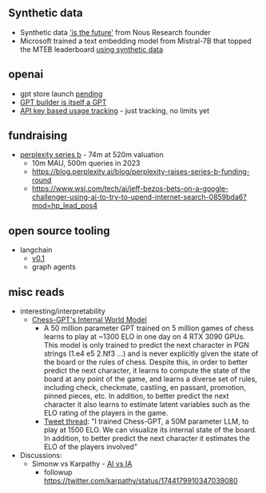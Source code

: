 ## Synthetic data
- Synthetic data ['is the future'](https://huggingface.co/datasets/andersonbcdefg/synthetic_retrieval_tasks) from Nous Research founder
- Microsoft trained a text embedding model from Mistral-7B that topped the MTEB  leaderboard [using synthetic data](https://twitter.com/andersonbcdefg/status/1742613575217156547)

## openai

- gpt store launch [pending](https://news.ycombinator.com/item?id=38870249) 
- [GPT builder is itself a GPT](https://help.openai.com/en/articles/8770868-gpt-builder)
- [API key based usage tracking](https://twitter.com/OfficialLoganK/status/1743401083920097432) - just tracking, no limits yet


## fundraising

- [perplexity series b](https://twitter.com/perplexity_ai/status/1742915781690798290) - 74m at 520m valuation
	- 10m MAU, 500m queries in 2023
	- https://blog.perplexity.ai/blog/perplexity-raises-series-b-funding-round
	- https://www.wsj.com/tech/ai/jeff-bezos-bets-on-a-google-challenger-using-ai-to-try-to-upend-internet-search-0859bda6?mod=hp_lead_pos4


## open source tooling

- langchain
	- [v0.1](https://twitter.com/LangChainAI/status/1744411643482951829) 
	- graph agents
## misc reads 

- interesting/interpretability
	- [Chess-GPT's Internal World Model](https://adamkarvonen.github.io/machine_learning/2024/01/03/chess-world-models.html)
		- A 50 million parameter GPT trained on 5 million games of chess learns to play at ~1300 ELO in one day on 4 RTX 3090 GPUs. This model is only trained to predict the next character in PGN strings (1.e4 e5 2.Nf3 …) and is never explicitly given the state of the board or the rules of chess. Despite this, in order to better predict the next character, it learns to compute the state of the board at any point of the game, and learns a diverse set of rules, including check, checkmate, castling, en passant, promotion, pinned pieces, etc. In addition, to better predict the next character it also learns to estimate latent variables such as the ELO rating of the players in the game.
		- [Tweet thread](https://twitter.com/a_karvonen/status/1743666230127411389): "I trained Chess-GPT, a 50M parameter LLM, to play at 1500 ELO. We can visualize its internal state of the board. In addition, to better predict the next character it estimates the ELO of the players involved"
- Discussions:
	- Simonw vs Karpathy - [AI vs IA](https://x.com/karpathy/status/1744062845426532473?s=20)
		- followup https://twitter.com/karpathy/status/1744179910347039080